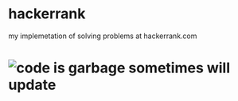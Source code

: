 # hackerrank
my implemetation of solving problems at hackerrank.com

# ![code is garbage sometimes will update](https://static-cdn.jtvnw.net/emoticons/v1/25/3.0)
